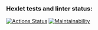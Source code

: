 ### Hexlet tests and linter status:
[![Actions Status](https://github.com/bahhteek/frontend-project-44/actions/workflows/hexlet-check.yml/badge.svg)](https://github.com/bahhteek/frontend-project-44/actions)
[![Maintainability](https://api.codeclimate.com/v1/badges/e21cd079697f1510fc6e/maintainability)](https://codeclimate.com/github/bahhteek/frontend-project-44/maintainability)